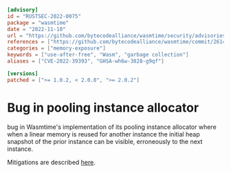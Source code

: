 ```toml
[advisory]
id = "RUSTSEC-2022-0075"
package = "wasmtime"
date = "2022-11-10"
url = "https://github.com/bytecodealliance/wasmtime/security/advisories/GHSA-wh6w-3828-g9qf"
references = ["https://github.com/bytecodealliance/wasmtime/commit/2614f2e9d2d36805ead8a8da0fa0c6e0d9e428a0", "https://github.com/bytecodealliance/wasmtime/commit/3535acbf3be032ef1ba0b469b8ab92538a8a18a6"]
categories = ["memory-exposure"]
keywords = ["use-after-free", "Wasm", "garbage collection"]
aliases = ["CVE-2022-39393", "GHSA-wh6w-3828-g9qf"]

[versions]
patched = [">= 1.0.2, < 2.0.0", ">= 2.0.2"]
```

# Bug in pooling instance allocator

bug in Wasmtime's implementation of its pooling instance allocator where when a linear memory is reused for another instance the initial heap snapshot of the prior instance can be visible, erroneously to the next instance.

Mitigations are described [here](https://github.com/bytecodealliance/wasmtime/security/advisories/GHSA-wh6w-3828-g9qf).
